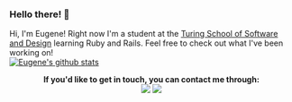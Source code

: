 ### Hello there! 👋
Hi, I'm Eugene! Right now I'm a student at the [Turing School of Software and Design](https://turing.io/?gclid=CjwKCAjwwab7BRBAEiwAapqpTDUspl8rVnlnBCJzssYDp6g5CVOrBz541kbGuO3dYmrhpycfwAB0mBoCp9AQAvD_BwE) learning Ruby and Rails. Feel free to check out what I've been working on!  
[![Eugene's github stats](https://github-readme-stats.vercel.app/api?username=ETBassist)](https://github.com/ETBassist/github-readme-stats)

<p align=center>
  <strong>If you'd like to get in touch, you can contact me through:<strong> <br>
  <a href="https://www.linkedin.com/in/eugene-theriault/"><img src="https://img.shields.io/badge/LinkedIn-0077B5?style=for-the-badge&logo=linkedin&logoColor=white" /></a>  
  <a href="mailto:hybridbassist@gmail.com"><img src="https://img.shields.io/badge/Gmail-D14836?style=for-the-badge&logo=gmail&logoColor=white" /></a>
</p>

<!--
**ETBassist/ETBassist** is a ✨ _special_ ✨ repository because its `README.md` (this file) appears on your GitHub profile.

Here are some ideas to get you started:

- 🔭 I’m currently working on ...
- 🌱 I’m currently learning ...
- 👯 I’m looking to collaborate on ...
- 🤔 I’m looking for help with ...
- 💬 Ask me about ...
- 📫 How to reach me: ...
- 😄 Pronouns: ...
- ⚡ Fun fact: ...
-->
